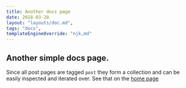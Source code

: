 ```yaml
---
title: Another docs page
date: 2018-03-28
layout: "layouts/doc.md",
tags: "docs",
templateEngineOverride: "njk,md"
---
```


## Another simple docs page.

Since all post pages are tagged `post` they form a collection and can be easily inspected and iterated over. See that on the [home page](/)



